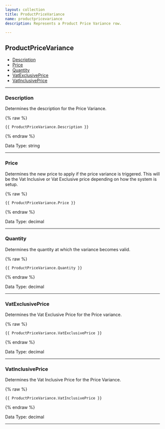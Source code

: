 ```yaml
---
layout: collection
title: ProductPriceVariance
name: productpricevariance
description: Represents a Product Price Variance row.
 
---
```


## ProductPriceVariance

* [Description](#description)
* [Price](#price)
* [Quantity](#quantity)
* [VatExclusivePrice](#vatexclusiveprice)
* [VatInclusivePrice](#vatinclusiveprice)

---

<a name="description"></a>
### Description
Determines the description for the Price Variance.

{% raw %}
```liquid
{{ ProductPriceVariance.Description }}

```
{% endraw %}

Data Type: string

---

<a name="price"></a>
### Price
Determines the new price to apply if the price variance is triggered. This will be the Vat Inclusive or Vat Exclusive price depending on how the system is setup.

{% raw %}
```liquid
{{ ProductPriceVariance.Price }}

```
{% endraw %}

Data Type: decimal

---

<a name="quantity"></a>
### Quantity
Determines the quantity at which the variance becomes valid.

{% raw %}
```liquid
{{ ProductPriceVariance.Quantity }}

```
{% endraw %}

Data Type: decimal

---

<a name="vatexclusiveprice"></a>
### VatExclusivePrice
Determines the Vat Exclusive Price for the Price variance.

{% raw %}
```liquid
{{ ProductPriceVariance.VatExclusivePrice }}

```
{% endraw %}

Data Type: decimal

---

<a name="vatinclusiveprice"></a>
### VatInclusivePrice
Determines the Vat Inclusive Price for the Price Variance.

{% raw %}
```liquid
{{ ProductPriceVariance.VatInclusivePrice }}

```
{% endraw %}

Data Type: decimal

---
